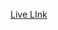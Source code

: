 [Live LInk](https://raw.githack.com/NishantRana07/expected-Essence/03a3caa6f5aad6b7acc7a62f803e9908be46e92e/QP/index.html)
